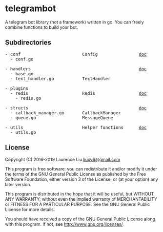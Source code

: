 # telegrambot

A telegram bot library (not a framework) written in go. You can freely combine functions to build your bot.

## Subdirectories

<pre>
- conf                        Config                <a href="https://godoc.org/github.com/laurence6/telegrambot-go/conf">doc</a>
  - conf.go

- handlers                                          <a href="https://godoc.org/github.com/laurence6/telegrambot-go/handlers">doc</a>
  - base.go
  - text_handler.go           TextHandler

- plugins
  - redis                     Redis                 <a href="https://godoc.org/github.com/laurence6/telegrambot-go/plugins/redis">doc</a>
    - redis.go

- structs                                           <a href="https://godoc.org/github.com/laurence6/telegrambot-go/structs">doc</a>
  - callback_manager.go       CallbackManager
  - queue.go                  MessageQueue

- utils                       Helper functions      <a href="https://godoc.org/github.com/laurence6/telegrambot-go/utils">doc</a>
  - utils.go
</pre>

## License

Copyright (C) 2016-2019  Laurence Liu <liuxy6@gmail.com>

This program is free software: you can redistribute it and/or modify it under the terms of the GNU General Public License as published by the Free Software Foundation, either version 3 of the License, or (at your option) any later version.

This program is distributed in the hope that it will be useful, but WITHOUT ANY WARRANTY; without even the implied warranty of MERCHANTABILITY or FITNESS FOR A PARTICULAR PURPOSE.  See the GNU General Public License for more details.

You should have received a copy of the GNU General Public License along with this program.  If not, see <http://www.gnu.org/licenses/>.

